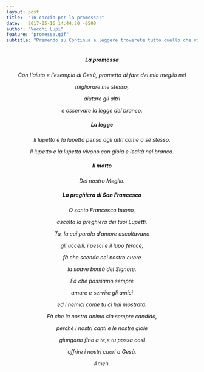 ```yaml
---
layout: post
title:  "In caccia per la promessa!"
date:   2017-05-16 14:44:20 -0500
author: "Vecchi Lupi"
feature: "promessa.gif"
subtitle: "Premendo su Continua a leggere troverete tutto quello che vi serve per poter fare la promessa una volta tornati!"
---
```

<div align="center">
<p>
<h5>La promessa</h5>
<p><em>Con l'aiuto e l'esempio di Gesù, prometto di fare del mio meglio nel</em></p>
<p><em>migliorare me stesso,</em></p>
<p><em>aiutare gli altri</em></p>
<p><em>e osservare la legge del branco.</em></p>
</p>

<p>
<h5>La legge</h5>
<p><em>Il lupetto e la lupetta pensa agli altri come a sé stesso.</em></p>
<p><em>Il lupetto e la lupetta vivono con gioia e lealtà nel branco.</em></p>
</p>

<p>
<h5>Il motto</h5>
<p><em>Del nostro Meglio.</em></p>
</p>

<p>
<h5>La preghiera di San Francesco</h5>
<p><em>O santo Francesco buono,</em></p>
<p><em>ascolta la preghiera dei tuoi Lupetti.</em></p>
<p><em>Tu, la cui parola d’amore ascoltavano</em></p>
<p><em>gli uccelli, i pesci e il lupo feroce,</em></p>
<p><em>fà che scenda nel nostro cuore</em></p>
<p><em>la soave bontà del Signore.</em></p>
<p><em>Fà che possiamo sempre</em></p>
<p><em>amare e servire gli amici</em></p>
<p><em>ed i nemici come tu ci hai mostrato.</em></p>
<p><em>Fà che la nostra anima sia sempre candida,</em></p>
<p><em>perché i nostri canti e le nostre gioie</em></p>
<p><em>giungano fino a te,e tu possa così</em></p>
<p><em>offrire i nostri cuori a Gesù.</em></p>
<p><em>Amen. </em></p>
</p>
</div>

[jekyll-docs]: https://jekyllrb.com/docs/home
[jekyll-gh]:   https://github.com/jekyll/jekyll
[jekyll-talk]: https://talk.jekyllrb.com/
